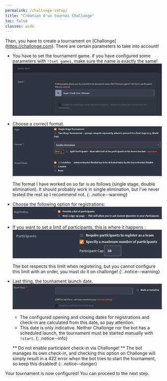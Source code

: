```yaml
---
permalink: /challonge-setup/
title: "Création d'un tournoi Challonge"
toc: false
classes: wide
---
```

Then, you have to create a tournament on [Challonge] (https://challonge.com). There are certain parameters to take into account!

- You have to set the tournament game. If you have configured some parameters with `!tset games`, make sure the name is exactly the same!
  ![](../assets/images/challonge-game.png)

- Choose a correct format.
  ![](../assets/images/challonge-format.png)

  The format I have worked on so far is as follows (single stage, double elimination). It should probably work in single elimination, but I've never tested the rest so I recommend not.
  {: .notice--warning}

- Choose the following option for registrations:
  ![](../assets/images/challonge-register.png)

- If you want to set a limit of participants, this is where it happens :
  ![](../assets/images/challonge-participants.png)

  The bot respects this limit when registering, but you cannot configure this limit with an order, you must do it on challonge!
  {: .notice--warning}

- Last thing, the tournament launch date.
  ![](../assets/images/challonge-start-date.png)
  
  - The configured opening and closing dates for registrations and check-in are calculated from this date, so pay attention.
  - This date is only indicative. Neither Challonge nor the bot has a scheduled launch, the tournament must be started manually with `!start`.
  {: .notice--info}

  ** Do not enable participant check-in via Challonge! ** The bot manages its own check-in, and checking this option on Challonge will simply result in a 422 error when the bot tries to start the tournament, so keep this disabled!
  {: .notice--danger}

Your tournament is now configured! You can proceed to the next step.
